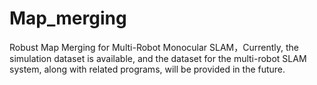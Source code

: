 # Map_merging
Robust Map Merging for Multi-Robot Monocular SLAM，Currently, the simulation dataset is available, and the dataset for the multi-robot SLAM system, along with related programs, will be provided in the future.
